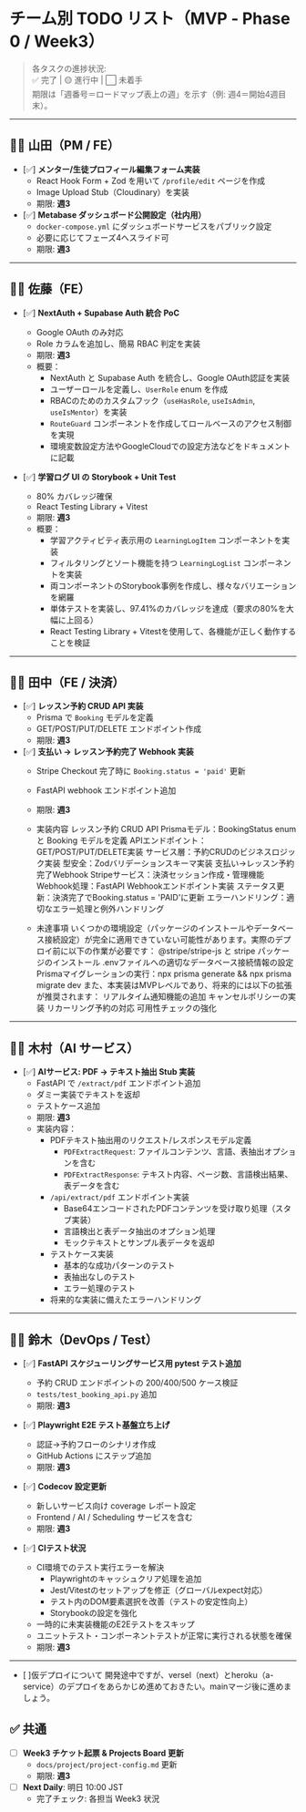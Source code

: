 # チーム別 TODO リスト（MVP ‑ Phase 0 / Week3）

> 各タスクの進捗状況:  
> ✅ 完了 | 🟡 進行中 | ⬜ 未着手  
> 期限は「週番号＝ロードマップ表上の週」を示す（例: 週4＝開始4週目末）。

---

## 🧑‍💻 山田（PM / FE）

- [✅] **メンター/生徒プロフィール編集フォーム実装**  
  - React Hook Form + Zod を用いて `/profile/edit` ページを作成  
  - Image Upload Stub（Cloudinary）を実装  
  - 期限: **週3**
- [✅] **Metabase ダッシュボード公開設定（社内用）**  
  - `docker-compose.yml` にダッシュボードサービスをパブリック設定  
  - 必要に応じてフェーズ4へスライド可  
  - 期限: **週3**

---

## 🧑‍💻 佐藤（FE）

- [✅] **NextAuth + Supabase Auth 統合 PoC**  
  - Google OAuth のみ対応  
  - Role カラムを追加し、簡易 RBAC 判定を実装  
  - 期限: **週3**
  - 概要：
    - NextAuth と Supabase Auth を統合し、Google OAuth認証を実装
    - ユーザーロールを定義し、`UserRole` enum を作成
    - RBACのためのカスタムフック（`useHasRole`, `useIsAdmin`, `useIsMentor`）を実装
    - `RouteGuard` コンポーネントを作成してロールベースのアクセス制御を実現
    - 環境変数設定方法やGoogleCloudでの設定方法などをドキュメントに記載

- [✅] **学習ログ UI の Storybook + Unit Test**  
  - 80% カバレッジ確保  
  - React Testing Library + Vitest  
  - 期限: **週3**
  - 概要：
    - 学習アクティビティ表示用の `LearningLogItem` コンポーネントを実装
    - フィルタリングとソート機能を持つ `LearningLogList` コンポーネントを実装
    - 両コンポーネントのStorybook事例を作成し、様々なバリエーションを網羅
    - 単体テストを実装し、97.41%のカバレッジを達成（要求の80%を大幅に上回る）
    - React Testing Library + Vitestを使用して、各機能が正しく動作することを検証

---

## 🧑‍💻 田中（FE / 決済）

- [✅] **レッスン予約 CRUD API 実装**  
  - Prisma で `Booking` モデルを定義  
  - GET/POST/PUT/DELETE エンドポイント作成  
  - 期限: **週3**
- [✅] **支払い → レッスン予約完了 Webhook 実装**  
  - Stripe Checkout 完了時に `Booking.status = 'paid'` 更新  
  - FastAPI webhook エンドポイント追加  
  - 期限: **週3**
  - 実装内容
    レッスン予約 CRUD API
    Prismaモデル：BookingStatus enum と Booking モデルを定義
    APIエンドポイント：GET/POST/PUT/DELETE実装
    サービス層：予約CRUDのビジネスロジック実装
    型安全：Zodバリデーションスキーマ実装
    支払い→レッスン予約完了Webhook
    Stripeサービス：決済セッション作成・管理機能
    Webhook処理：FastAPI Webhookエンドポイント実装
    ステータス更新：決済完了でBooking.status = 'PAID'に更新
    エラーハンドリング：適切なエラー処理と例外ハンドリング
    
  - 未達事項
    いくつかの環境設定（パッケージのインストールやデータベース接続設定）が完全に適用できていない可能性があります。実際のデプロイ前に以下の作業が必要です：
    @stripe/stripe-js と stripe パッケージのインストール
    .envファイルへの適切なデータベース接続情報の設定
    Prismaマイグレーションの実行：npx prisma generate && npx prisma migrate dev
    また、本実装はMVPレベルであり、将来的には以下の拡張が推奨されます：
    リアルタイム通知機能の追加
    キャンセルポリシーの実装
    リカーリング予約の対応
    可用性チェックの強化

---

## 🧑‍💻 木村（AI サービス）

- [✅] **AIサービス: PDF → テキスト抽出 Stub 実装**  
  - FastAPI で `/extract/pdf` エンドポイント追加  
  - ダミー実装でテキストを返却  
  - テストケース追加  
  - 期限: **週3**
  - 実装内容：
    - PDFテキスト抽出用のリクエスト/レスポンスモデル定義
      - `PDFExtractRequest`: ファイルコンテンツ、言語、表抽出オプションを含む
      - `PDFExtractResponse`: テキスト内容、ページ数、言語検出結果、表データを含む
    - `/api/extract/pdf` エンドポイント実装
      - Base64エンコードされたPDFコンテンツを受け取り処理（スタブ実装）
      - 言語検出と表データ抽出のオプション処理
      - モックテキストとサンプル表データを返却
    - テストケース実装
      - 基本的な成功パターンのテスト
      - 表抽出なしのテスト
      - エラー処理のテスト
    - 将来的な実装に備えたエラーハンドリング

---

## 🧑‍💻 鈴木（DevOps / Test）

- [✅] **FastAPI スケジューリングサービス用 pytest テスト追加**  
  - 予約 CRUD エンドポイントの 200/400/500 ケース検証  
  - `tests/test_booking_api.py` 追加  
  - 期限: **週3**
- [✅] **Playwright E2E テスト基盤立ち上げ**  
  - 認証→予約フローのシナリオ作成  
  - GitHub Actions にステップ追加  
  - 期限: **週3**
- [✅] **Codecov 設定更新**  
  - 新しいサービス向け coverage レポート設定  
  - Frontend / AI / Scheduling サービスを含む  
  - 期限: **週3**

- [✅] **CIテスト状況**
  - CI環境でのテスト実行エラーを解決
    - Playwrightのキャッシュクリア処理を追加
    - Jest/Vitestのセットアップを修正（グローバルexpect対応）
    - テスト内のDOM要素選択を改善（テストの安定性向上）
    - Storybookの設定を強化
  - 一時的に未実装機能のE2Eテストをスキップ
  - ユニットテスト・コンポーネントテストが正常に実行される状態を確保
  - 期限: **週3**

---

- [ ]仮デプロイについて
    開発途中ですが、versel（next）とheroku（a-service）のデプロイをあらかじめ進めておきたい。mainマージ後に進めましょう。
    



## ✅ 共通

- [ ] **Week3 チケット起票 & Projects Board 更新**  
  - `docs/project/project-config.md` 更新  
  - 期限: **週3**
- [ ] **Next Daily**: 明日 10:00 JST  
  - 完了チェック: 各担当 Week3 状況
